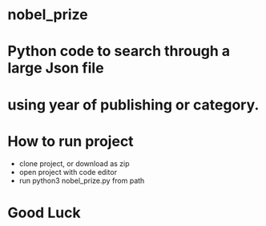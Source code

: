 # nobel_prize

# Python code to search through a large Json file

# using year of publishing or category.

# How to run project
  - clone project, or download as zip
  - open project with code editor
  - run python3 nobel_prize.py from path

# Good Luck
